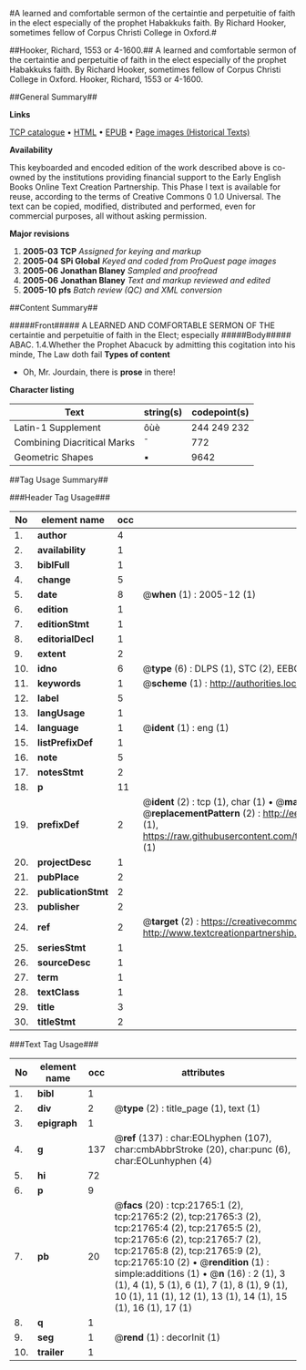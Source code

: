 #A learned and comfortable sermon of the certaintie and perpetuitie of faith in the elect especially of the prophet Habakkuks faith. By Richard Hooker, sometimes fellow of Corpus Christi College in Oxford.#

##Hooker, Richard, 1553 or 4-1600.##
A learned and comfortable sermon of the certaintie and perpetuitie of faith in the elect especially of the prophet Habakkuks faith. By Richard Hooker, sometimes fellow of Corpus Christi College in Oxford.
Hooker, Richard, 1553 or 4-1600.

##General Summary##

**Links**

[TCP catalogue](http://www.ota.ox.ac.uk/tcp/)  • 
[HTML](http://tei.it.ox.ac.uk/tcp/Texts-HTML/free/A03/A03585.html)  • 
[EPUB](http://tei.it.ox.ac.uk/tcp/Texts-EPUB/free/A03/A03585.epub) • 
[Page images (Historical Texts)](https://data.historicaltexts.jisc.ac.uk/view?pubId=eebo-99856236e&pageId=eebo-99856236e-21765-1)

**Availability**

This keyboarded and encoded edition of the
	       work described above is co-owned by the institutions
	       providing financial support to the Early English Books
	       Online Text Creation Partnership. This Phase I text is
	       available for reuse, according to the terms of Creative
	       Commons 0 1.0 Universal. The text can be copied,
	       modified, distributed and performed, even for
	       commercial purposes, all without asking permission.

**Major revisions**

1. __2005-03__ __TCP__ *Assigned for keying and markup*
1. __2005-04__ __SPi Global__ *Keyed and coded from ProQuest page images*
1. __2005-06__ __Jonathan Blaney__ *Sampled and proofread*
1. __2005-06__ __Jonathan Blaney__ *Text and markup reviewed and edited*
1. __2005-10__ __pfs__ *Batch review (QC) and XML conversion*

##Content Summary##

#####Front#####
A LEARNED AND COMFORTABLE SERMON OF THE certaintie and perpetuitie of faith in the Elect; especially
#####Body#####
ABAC. 1.4.Whether the Prophet Abacuck by admitting this cogitation into his minde, The Law doth fail
**Types of content**

  * Oh, Mr. Jourdain, there is **prose** in there!

**Character listing**


|Text|string(s)|codepoint(s)|
|---|---|---|
|Latin-1 Supplement|ôùè|244 249 232|
|Combining             Diacritical Marks|̄|772|
|Geometric Shapes|▪|9642|

##Tag Usage Summary##

###Header Tag Usage###

|No|element name|occ|attributes|
|---|---|---|---|
|1.|__author__|4||
|2.|__availability__|1||
|3.|__biblFull__|1||
|4.|__change__|5||
|5.|__date__|8| @__when__ (1) : 2005-12 (1)|
|6.|__edition__|1||
|7.|__editionStmt__|1||
|8.|__editorialDecl__|1||
|9.|__extent__|2||
|10.|__idno__|6| @__type__ (6) : DLPS (1), STC (2), EEBO-CITATION (1), PROQUEST (1), VID (1)|
|11.|__keywords__|1| @__scheme__ (1) : http://authorities.loc.gov/ (1)|
|12.|__label__|5||
|13.|__langUsage__|1||
|14.|__language__|1| @__ident__ (1) : eng (1)|
|15.|__listPrefixDef__|1||
|16.|__note__|5||
|17.|__notesStmt__|2||
|18.|__p__|11||
|19.|__prefixDef__|2| @__ident__ (2) : tcp (1), char (1)  •  @__matchPattern__ (2) : ([0-9\-]+):([0-9IVX]+) (1), (.+) (1)  •  @__replacementPattern__ (2) : http://eebo.chadwyck.com/downloadtiff?vid=$1&page=$2 (1), https://raw.githubusercontent.com/textcreationpartnership/Texts/master/tcpchars.xml#$1 (1)|
|20.|__projectDesc__|1||
|21.|__pubPlace__|2||
|22.|__publicationStmt__|2||
|23.|__publisher__|2||
|24.|__ref__|2| @__target__ (2) : https://creativecommons.org/publicdomain/zero/1.0/ (1), http://www.textcreationpartnership.org/docs/. (1)|
|25.|__seriesStmt__|1||
|26.|__sourceDesc__|1||
|27.|__term__|1||
|28.|__textClass__|1||
|29.|__title__|3||
|30.|__titleStmt__|2||


###Text Tag Usage###

|No|element name|occ|attributes|
|---|---|---|---|
|1.|__bibl__|1||
|2.|__div__|2| @__type__ (2) : title_page (1), text (1)|
|3.|__epigraph__|1||
|4.|__g__|137| @__ref__ (137) : char:EOLhyphen (107), char:cmbAbbrStroke (20), char:punc (6), char:EOLunhyphen (4)|
|5.|__hi__|72||
|6.|__p__|9||
|7.|__pb__|20| @__facs__ (20) : tcp:21765:1 (2), tcp:21765:2 (2), tcp:21765:3 (2), tcp:21765:4 (2), tcp:21765:5 (2), tcp:21765:6 (2), tcp:21765:7 (2), tcp:21765:8 (2), tcp:21765:9 (2), tcp:21765:10 (2)  •  @__rendition__ (1) : simple:additions (1)  •  @__n__ (16) : 2 (1), 3 (1), 4 (1), 5 (1), 6 (1), 7 (1), 8 (1), 9 (1), 10 (1), 11 (1), 12 (1), 13 (1), 14 (1), 15 (1), 16 (1), 17 (1)|
|8.|__q__|1||
|9.|__seg__|1| @__rend__ (1) : decorInit (1)|
|10.|__trailer__|1||

